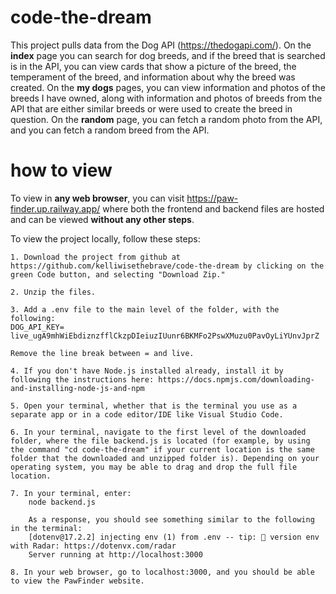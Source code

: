 # code-the-dream
This project pulls data from the Dog API (https://thedogapi.com/).
On the **index** page you can search for dog breeds, and if the breed that is searched is in the API, you can view cards that show a picture of the breed, the temperament of the breed, and information about why the breed was created. On the **my dogs** pages, you can view information and photos of the breeds I have owned, along with information and photos of breeds from the API that are either similar breeds or were used to create the breed in question. On the **random** page, you can fetch a random photo from the API, and you can fetch a random breed from the API.


# how to view

To view in **any web browser**, you can visit https://paw-finder.up.railway.app/ where both the frontend and backend files are hosted and can be viewed **without any other steps**.

To view the project locally, follow these steps:

    1. Download the project from github at https://github.com/kelliwisethebrave/code-the-dream by clicking on the green Code button, and selecting "Download Zip."
    
    2. Unzip the files.
    
    3. Add a .env file to the main level of the folder, with the following:
    DOG_API_KEY=
    live_ugA9mhWiEbdiznzfflCkzpDIeiuzIUunr6BKMFo2PswXMuzu0PavOyLiYUnvJprZ

    Remove the line break between = and live.

    4. If you don't have Node.js installed already, install it by following the instructions here: https://docs.npmjs.com/downloading-and-installing-node-js-and-npm
    
    5. Open your terminal, whether that is the terminal you use as a separate app or in a code editor/IDE like Visual Studio Code.

    6. In your terminal, navigate to the first level of the downloaded folder, where the file backend.js is located (for example, by using the command "cd code-the-dream" if your current location is the same folder that the downloaded and unzipped folder is). Depending on your operating system, you may be able to drag and drop the full file location.
    
    7. In your terminal, enter:
        node backend.js

        As a response, you should see something similar to the following in the terminal:
        [dotenv@17.2.2] injecting env (1) from .env -- tip: 📡 version env with Radar: https://dotenvx.com/radar
        Server running at http://localhost:3000

    8. In your web browser, go to localhost:3000, and you should be able to view the PawFinder website.



